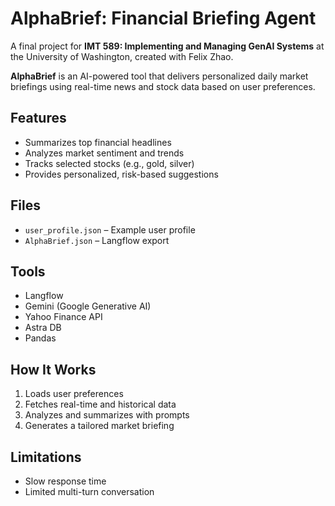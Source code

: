 # AlphaBrief: Financial Briefing Agent

A final project for **IMT 589: Implementing and Managing GenAI Systems** at the University of Washington, created with Felix Zhao.

**AlphaBrief** is an AI-powered tool that delivers personalized daily market briefings using real-time news and stock data based on user preferences.

## Features

- Summarizes top financial headlines  
- Analyzes market sentiment and trends  
- Tracks selected stocks (e.g., gold, silver)  
- Provides personalized, risk-based suggestions  

## Files

- `user_profile.json` – Example user profile  
- `AlphaBrief.json` – Langflow export  

## Tools

- Langflow  
- Gemini (Google Generative AI)  
- Yahoo Finance API  
- Astra DB  
- Pandas  

## How It Works

1. Loads user preferences  
2. Fetches real-time and historical data  
3. Analyzes and summarizes with prompts  
4. Generates a tailored market briefing  

## Limitations

- Slow response time  
- Limited multi-turn conversation  
